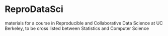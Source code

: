 ReproDataSci
============

materials for a course in Reproducible and Collaborative Data Science at UC Berkeley,
to be cross listed between Statistics and Computer Science
